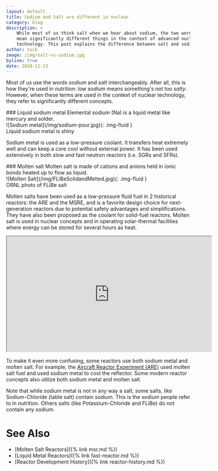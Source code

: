 ```yaml
---
layout: default
title: Sodium and Salt are different in nuclear
category: blog
description: > 
    While most of us think salt when we hear about sodium, the two words
    mean significantly different things in the context of advanced nuclear
    technology. This post explains the difference between salt and sodium.
author: nick
image: /img/salt-vs-sodium.jpg
byline: true
date: 2020-11-23
---
```

<div class="row">
<div class="col-md-8" markdown="1">

Most of us use the words *sodium* and *salt* interchangeably. After all, this is how they're
used in nutrition: *low sodium* means something's not too *salty*. However, when these
terms are used in the context of nuclear technology, they refer to significantly different
concepts.

</div>
</div>
<div class="row">
<div class="col-md-4" markdown="1">
### Liquid sodium metal
Elemental sodium (Na) is a liquid metal like mercury and
solder.
<div class="thumbnail" markdown="1">
![Sodium metal](/img/sodium-pour.jpg){: .img-fluid }
<div class="caption centered" markdown="1">
Liquid sodium metal is shiny 
</div>
</div>

Sodium metal is used as a low-pressure coolant. It transfers heat extremely well and can
keep a core cool without external power. It has been used extensively in both slow and
fast neutron reactors (i.e. SGRs and SFRs).

</div>

<div class="col-md-4" markdown="1">
### Molten salt
Molten salt is made of cations and anions held in ionic bonds heated up to
flow as liquid.
<div class="thumbnail" markdown="1">
![Molten Salt](/img/FLiBeSolidandMelted.jpg){: .img-fluid }
<div class="caption centered" markdown="1">
ORNL photo of FLiBe salt
</div>
</div>

Molten salts have been used as a low-pressure fluid fuel in 2 historical reactors: the ARE
and the MSRE, and is a favorite design choice for next-generation reactors due to
potential safety advantages and simplifications. They have also been proposed as the
coolant for solid-fuel reactors. Molten salt is used in nuclear concepts and in operating
solar-thermal facilities where energy can be stored for several hours as heat.
</div>
</div>

<div class="row">
<div class="col-md-8" markdown="1">

<iframe width="560" height="315" src="https://www.youtube.com/embed/gGx_ur3FDvo" title="YouTube video player"  allow="accelerometer; autoplay; clipboard-write; encrypted-media; gyroscope; picture-in-picture" allowfullscreen></iframe>

To make it even more confusing, some reactors use both sodium metal and molten salt. For
example, the [Aircraft Reactor Experiment
(ARE)](https://en.wikipedia.org/wiki/Aircraft_Reactor_Experiment) used molten salt fuel
and used sodium metal to cool the reflector. Some modern reactor concepts also
utilize both sodium metal and molten salt.

Note that while sodium metal is not in any way a salt, some salts, like Sodium-Chloride
(table salt) contain sodium. This is the sodium people refer to in nutrition. Others salts
(like Potassium-Chloride and FLiBe) do not contain any sodium.


# See Also
* [Molten Salt Reactors]({% link msr.md %})
* [Liquid Metal Reactors]({% link fast-reactor.md %})
* [Reactor Development History]({% link reactor-history.md %})

</div>
</div>
